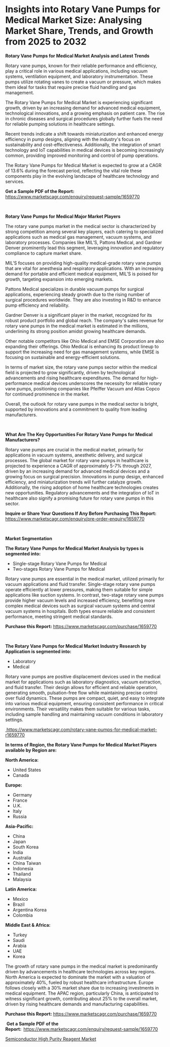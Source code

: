 <p><h1>Insights into Rotary Vane Pumps for Medical Market Size: Analysing Market Share, Trends, and Growth from 2025 to 2032</h1></p><p><strong>Rotary Vane Pumps for Medical Market Analysis and Latest Trends</strong></p>
<p><p>Rotary vane pumps, known for their reliable performance and efficiency, play a critical role in various medical applications, including vacuum systems, ventilation equipment, and laboratory instrumentation. These pumps utilize rotating vanes to create a vacuum or pressure, which makes them ideal for tasks that require precise fluid handling and gas management.</p><p>The Rotary Vane Pumps for Medical Market is experiencing significant growth, driven by an increasing demand for advanced medical equipment, technological innovations, and a growing emphasis on patient care. The rise in chronic diseases and surgical procedures globally further fuels the need for reliable pumping solutions in healthcare settings.</p><p>Recent trends indicate a shift towards miniaturization and enhanced energy efficiency in pump designs, aligning with the industry's focus on sustainability and cost-effectiveness. Additionally, the integration of smart technology and IoT capabilities in medical devices is becoming increasingly common, providing improved monitoring and control of pump operations.</p><p>The Rotary Vane Pumps for Medical Market is expected to grow at a CAGR of 13.6% during the forecast period, reflecting the vital role these components play in the evolving landscape of healthcare technology and services.</p></p>
<p><strong>Get a Sample PDF of the Report:&nbsp;</strong> <a href="https://www.marketscagr.com/enquiry/request-sample/1659770?utm_campaign=1166&utm_medium=2&utm_source=Github&utm_content=ia&utm_term=23032025&utm_id=rotary-vane-pumps-for-medical">https://www.marketscagr.com/enquiry/request-sample/1659770</a></p>
<p>&nbsp;</p>
<p><strong>Rotary Vane Pumps for Medical Major Market Players</strong></p>
<p><p>The rotary vane pumps market in the medical sector is characterized by strong competition among several key players, each catering to specialized applications such as medical gas management, vacuum systems, and laboratory processes. Companies like MIL’S, Pattons Medical, and Gardner Denver prominently lead this segment, leveraging innovation and regulatory compliance to capture market share.</p><p>MIL’S focuses on providing high-quality medical-grade rotary vane pumps that are vital for anesthesia and respiratory applications. With an increasing demand for portable and efficient medical equipment, MIL’S is poised for growth, targeting expansion into emerging markets.</p><p>Pattons Medical specializes in durable vacuum pumps for surgical applications, experiencing steady growth due to the rising number of surgical procedures worldwide. They are also investing in R&D to enhance pump efficiency and reliability.</p><p>Gardner Denver is a significant player in the market, recognized for its robust product portfolio and global reach. The company's sales revenue for rotary vane pumps in the medical market is estimated in the millions, underlining its strong position amidst growing healthcare demands.</p><p>Other notable competitors like Ohio Medical and EMSE Corporation are also expanding their offerings. Ohio Medical is enhancing its product lineup to support the increasing need for gas management systems, while EMSE is focusing on sustainable and energy-efficient solutions.</p><p>In terms of market size, the rotary vane pumps sector within the medical field is projected to grow significantly, driven by technological advancements and rising healthcare expenditures. The demand for high-performance medical devices underscores the necessity for reliable rotary vane pumps, positioning companies like Pfeiffer Vacuum and Atlas Copco for continued prominence in the market.</p><p>Overall, the outlook for rotary vane pumps in the medical sector is bright, supported by innovations and a commitment to quality from leading manufacturers.</p></p>
<p>&nbsp;</p>
<p><strong>What Are The Key Opportunities For Rotary Vane Pumps for Medical Manufacturers?</strong></p>
<p><p>Rotary vane pumps are crucial in the medical market, primarily for applications in vacuum systems, anesthetic delivery, and surgical processes. The global market for rotary vane pumps in healthcare is projected to experience a CAGR of approximately 5-7% through 2027, driven by an increasing demand for advanced medical devices and a growing focus on surgical precision. Innovations in pump design, enhanced efficiency, and miniaturization trends will further catalyze growth. Additionally, the rising adoption of home healthcare technologies creates new opportunities. Regulatory advancements and the integration of IoT in healthcare also signify a promising future for rotary vane pumps in this sector.</p></p>
<p><strong>Inquire or Share Your Questions If Any Before Purchasing This Report:</strong> <a href="https://www.marketscagr.com/enquiry/pre-order-enquiry/1659770?utm_campaign=1166&utm_medium=2&utm_source=Github&utm_content=ia&utm_term=23032025&utm_id=rotary-vane-pumps-for-medical">https://www.marketscagr.com/enquiry/pre-order-enquiry/1659770</a></p>
<p>&nbsp;</p>
<p><strong>Market Segmentation</strong></p>
<p><strong>The Rotary Vane Pumps for Medical Market Analysis by types is segmented into:</strong></p>
<p><ul><li>Single-stage Rotary Vane Pumps for Medical</li><li>Two-stages Rotary Vane Pumps for Medical</li></ul></p>
<p><p>Rotary vane pumps are essential in the medical market, utilized primarily for vacuum applications and fluid transfer. Single-stage rotary vane pumps operate efficiently at lower pressures, making them suitable for simple applications like suction systems. In contrast, two-stage rotary vane pumps provide higher vacuum levels and increased efficiency, benefiting more complex medical devices such as surgical vacuum systems and central vacuum systems in hospitals. Both types ensure reliable and consistent performance, meeting stringent medical standards.</p></p>
<p><strong>Purchase this Report:&nbsp;</strong><a href="https://www.marketscagr.com/purchase/1659770?utm_campaign=1166&utm_medium=2&utm_source=Github&utm_content=ia&utm_term=23032025&utm_id=rotary-vane-pumps-for-medical">https://www.marketscagr.com/purchase/1659770</a></p>
<p>&nbsp;</p>
<p><strong>The Rotary Vane Pumps for Medical Market Industry Research by Application is segmented into:</strong></p>
<p><ul><li>Laboratory</li><li>Medical</li></ul></p>
<p><p>Rotary vane pumps are positive displacement devices used in the medical market for applications such as laboratory diagnostics, vacuum extraction, and fluid transfer. Their design allows for efficient and reliable operation, generating smooth, pulsation-free flow while maintaining precise control over fluid dynamics. These pumps are compact, quiet, and easy to integrate into various medical equipment, ensuring consistent performance in critical environments. Their versatility makes them suitable for various tasks, including sample handling and maintaining vacuum conditions in laboratory settings.</p></p>
<p><a href="https://www.marketscagr.com/rotary-vane-pumps-for-medical-market-r1659770?utm_campaign=1166&utm_medium=2&utm_source=Github&utm_content=ia&utm_term=23032025&utm_id=rotary-vane-pumps-for-medical">&nbsp;https://www.marketscagr.com/rotary-vane-pumps-for-medical-market-r1659770</a></p>
<p><strong>In terms of Region, the Rotary Vane Pumps for Medical Market Players available by Region are:</strong></p>
<p>
    <p> <strong> North America: </strong>
        <ul>
            <li>United States</li>
            <li>Canada</li>
        </ul>
        </p> 
    <p> <strong> Europe: </strong>
        <ul>
            <li>Germany</li>
            <li>France</li>
            <li>U.K.</li>
            <li>Italy</li>
            <li>Russia</li>
        </ul>
        </p> 
    <p> <strong> Asia-Pacific: </strong>
        <ul>
            <li>China</li>
            <li>Japan</li>
            <li>South Korea</li>
            <li>India</li>
            <li>Australia</li>
            <li>China Taiwan</li>
            <li>Indonesia</li>
            <li>Thailand</li>
            <li>Malaysia</li>
        </ul>
        </p> 
    <p> <strong> Latin America: </strong>
        <ul>
            <li>Mexico</li>
            <li>Brazil</li>
            <li>Argentina Korea</li>
            <li>Colombia</li>
        </ul>
        </p> 
    <p> <strong> Middle East & Africa: </strong>
        <ul>
            <li>Turkey</li>
            <li>Saudi</li>
            <li>Arabia</li>
            <li>UAE</li>
            <li>Korea</li>
        </ul>
    </p>
    </p>
<p><p>The growth of rotary vane pumps in the medical market is predominantly driven by advancements in healthcare technologies across key regions. North America is expected to dominate the market with a valuation of approximately 40%, fueled by robust healthcare infrastructure. Europe follows closely with a 30% market share due to increasing investments in medical equipment. The APAC region, particularly China, is anticipated to witness significant growth, contributing about 25% to the overall market, driven by rising healthcare demands and manufacturing capabilities.</p></p>
<p><strong>Purchase this Report: </strong><a href="https://www.marketscagr.com/purchase/1659770?utm_campaign=1166&utm_medium=2&utm_source=Github&utm_content=ia&utm_term=23032025&utm_id=rotary-vane-pumps-for-medical">https://www.marketscagr.com/purchase/1659770</a></p>
<p>&nbsp;<strong>Get a Sample PDF of the Report:&nbsp;&nbsp;</strong><a href="https://www.marketscagr.com/enquiry/request-sample/1659770?utm_campaign=1166&utm_medium=2&utm_source=Github&utm_content=ia&utm_term=23032025&utm_id=rotary-vane-pumps-for-medical">https://www.marketscagr.com/enquiry/request-sample/1659770</a></p>
<p><strong></strong></p>
<p><p><a href="https://github.com/ryanbell8967/Market-Research-Report-List-1/blob/main/semiconductor-high-purity-reagent-market.md?utm_campaign=1166&utm_medium=2&utm_source=Github&utm_content=ia&utm_term=23032025&utm_id=rotary-vane-pumps-for-medical">Semiconductor High Purity Reagent Market</a></p></p>